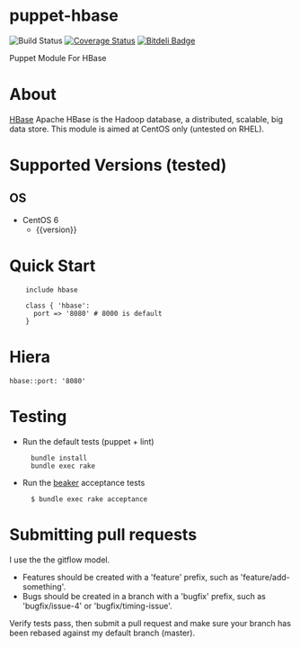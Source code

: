 puppet-hbase
================
![Build Status](https://travis-ci.org/myoung34/puppet-hbase.png?branch=master,dev)&nbsp;[![Coverage Status](https://coveralls.io/repos/myoung34/puppet-hbase/badge.png)](https://coveralls.io/r/myoung34/puppet-hbase)&nbsp;[![Bitdeli Badge](https://d2weczhvl823v0.cloudfront.net/myoung34/puppet-hbase/trend.png)](https://bitdeli.com/free "Bitdeli Badge")

Puppet Module For HBase

About
=====

[HBase](https://hbase.apache.org) Apache HBase is the Hadoop database, a distributed, scalable, big data store. This module is aimed at CentOS only (untested on RHEL).

Supported Versions (tested)
=================
## OS ##
* CentOS 6
    * {{version}}

Quick Start
===========

        include hbase

        class { 'hbase':
          port => '8080' # 8000 is default
        }

Hiera
=====

    hbase::port: '8080'
    
Testing
=====

* Run the default tests (puppet + lint)
     
        bundle install 
        bundle exec rake

* Run the [beaker](https://github.com/puppetlabs/beaker) acceptance tests

        $ bundle exec rake acceptance

Submitting pull requests
========================

I use the the gitflow model. 
 * Features should be created with a 'feature' prefix, such as 'feature/add-something'.
 * Bugs should be created in a branch with a 'bugfix' prefix, such as 'bugfix/issue-4' or 'bugfix/timing-issue'.

Verify tests pass, then submit a pull request and make sure your branch has been rebased against my default branch (master).
